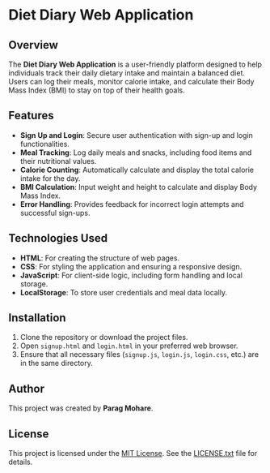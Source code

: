 # Diet Diary Web Application

## Overview

The **Diet Diary Web Application** is a user-friendly platform designed to help individuals track their daily dietary intake and maintain a balanced diet. Users can log their meals, monitor calorie intake, and calculate their Body Mass Index (BMI) to stay on top of their health goals.

## Features

- **Sign Up and Login**: Secure user authentication with sign-up and login functionalities.
- **Meal Tracking**: Log daily meals and snacks, including food items and their nutritional values.
- **Calorie Counting**: Automatically calculate and display the total calorie intake for the day.
- **BMI Calculation**: Input weight and height to calculate and display Body Mass Index.
- **Error Handling**: Provides feedback for incorrect login attempts and successful sign-ups.

## Technologies Used

- **HTML**: For creating the structure of web pages.
- **CSS**: For styling the application and ensuring a responsive design.
- **JavaScript**: For client-side logic, including form handling and local storage.
- **LocalStorage**: To store user credentials and meal data locally.

## Installation

1. Clone the repository or download the project files.
2. Open `signup.html` and `login.html` in your preferred web browser.
3. Ensure that all necessary files (`signup.js`, `login.js`, `login.css`, etc.) are in the same directory.

## Author

This project was created by **Parag Mohare**.

## License

This project is licensed under the [MIT License](LICENSE.txt). See the [LICENSE.txt](LICENSE.txt) file for details.

